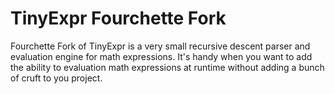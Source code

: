  
# TinyExpr Fourchette Fork

Fourchette Fork of TinyExpr is a very small recursive descent parser and evaluation engine for
math expressions. It's handy when you want to add the ability to evaluation
math expressions at runtime without adding a bunch of cruft to you project.
 
